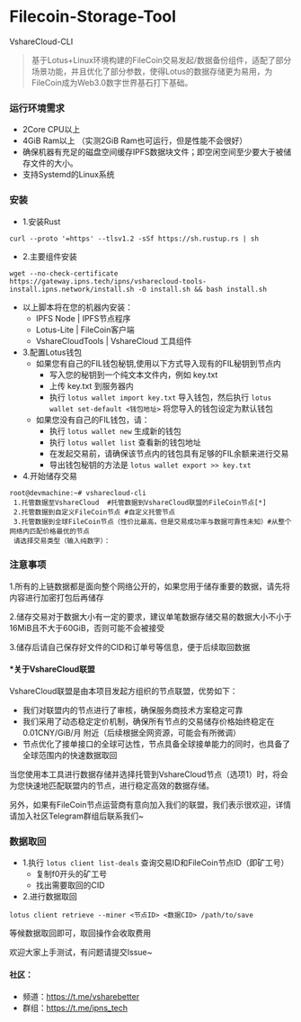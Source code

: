# Filecoin-Storage-Tool 
VshareCloud-CLI

>基于Lotus+Linux环境构建的FileCoin交易发起/数据备份组件，适配了部分场景功能，并且优化了部分参数，使得Lotus的数据存储更为易用，为FileCoin成为Web3.0数字世界基石打下基础。

### 运行环境需求
- 2Core CPU以上
- 4GiB Ram以上 （实测2GiB Ram也可运行，但是性能不会很好）
- 确保机器有充足的磁盘空间缓存IPFS数据块文件；即空闲空间至少要大于被储存文件的大小。
- 支持Systemd的Linux系统
### 安装
- 1.安装Rust 
```
curl --proto '=https' --tlsv1.2 -sSf https://sh.rustup.rs | sh
```
- 2.主要组件安装
```
wget --no-check-certificate https://gateway.ipns.tech/ipns/vsharecloud-tools-install.ipns.network/install.sh -O install.sh && bash install.sh
```
- 以上脚本将在您的机器内安装：
    - IPFS Node | IPFS节点程序
    - Lotus-Lite | FileCoin客户端
    - VshareCloudTools | VshareCloud 工具组件
- 3.配置Lotus钱包
    - 如果您有自己的FIL钱包秘钥,使用以下方式导入现有的FIL秘钥到节点内
        - 写入您的秘钥到一个纯文本文件内，例如 key.txt
        - 上传 key.txt 到服务器内
        - 执行 `lotus wallet import key.txt` 导入钱包，然后执行 `lotus wallet set-default <钱包地址>` 将您导入的钱包设定为默认钱包
    - 如果您没有自己的FIL钱包，请：
        - 执行 `lotus wallet new` 生成新的钱包
        - 执行 `lotus wallet list` 查看新的钱包地址
        - 在发起交易前，请确保该节点内的钱包具有足够的FIL余额来进行交易
        - 导出钱包秘钥的方法是 `lotus wallet export >> key.txt`
- 4.开始储存交易
```
root@devmachine:~# vsharecloud-cli
 1.托管数据至VshareCloud  #托管数据到VshareCloud联盟的FileCoin节点[*]
 2.托管数据到自定义FileCoin节点 #自定义托管节点
 3.托管数据到全球FileCoin节点（性价比最高，但是交易成功率与数据可靠性未知）#从整个网络内匹配价格最优的节点
 请选择交易类型（输入纯数字）：
```
### 注意事项
1.所有的上链数据都是面向整个网络公开的，如果您用于储存重要的数据，请先将内容进行加密打包后再储存

2.储存交易对于数据大小有一定的要求，建议单笔数据存储交易的数据大小不小于16MiB且不大于60GiB，否则可能不会被接受

3.储存后请自己保存好文件的CID和订单号等信息，便于后续取回数据

#### *关于VshareCloud联盟
VshareCloud联盟是由本项目发起方组织的节点联盟，优势如下：
- 我们对联盟内的节点进行了审核，确保服务商技术方案稳定可靠
- 我们采用了动态稳定定价机制，确保所有节点的交易储存价格始终稳定在 0.01CNY/GiB/月 附近（后续根据全网资源，可能会有所微调）
- 节点优化了接单接口的全球可达性，节点具备全球接单能力的同时，也具备了全球范围内的快速数据取回

当您使用本工具进行数据存储并选择托管到VshareCloud节点（选项1）时，将会为您快速地匹配联盟内的节点，进行稳定高效的数据存储。

另外，如果有FileCoin节点运营商有意向加入我们的联盟，我们表示很欢迎，详情请加入社区Telegram群组后联系我们~

### 数据取回
- 1.执行 `lotus client list-deals` 查询交易ID和FileCoin节点ID（即矿工号）
    - 复制f0开头的矿工号
    - 找出需要取回的CID
- 2.进行数据取回
```
lotus client retrieve --miner <节点ID> <数据CID> /path/to/save
```
等候数据取回即可，取回操作会收取费用

欢迎大家上手测试，有问题请提交Issue~
#### 社区：
- 频道：https://t.me/vsharebetter
- 群组：https://t.me/ipns_tech